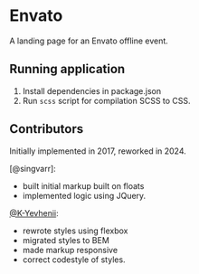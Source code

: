 # Envato

A landing page for an Envato offline event.

## Running application

1. Install dependencies in package.json
2. Run `scss` script for compilation SCSS to CSS.

## Contributors

Initially implemented in 2017, reworked in 2024.

[@singvarr]:

- built initial markup built on floats
- implemented logic using JQuery.

[@K-Yevhenii](https://github.com/K-Yevhenii):

- rewrote styles using flexbox
- migrated styles to BEM
- made markup responsive
- correct codestyle of styles.
